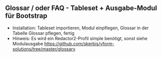 
## Glossar / oder FAQ - Tableset + Ausgabe-Modul für Bootstrap
- Installation: Tableset importieren, Modul einpflegen, Glossar in der Tabelle Glossar pflegen, fertig
- Hinweis: Es wird ein Redactor2-Profil simple benötigt, sonst siehe Modulausgabe
https://github.com/skerbis/yform-solutions/tree/master/glossary 
